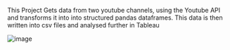 This Project Gets data from two youtube channels, using the Youtube API
and transforms it into into structured pandas dataframes.
This data is then written into csv files and analysed further in Tableau

![image](https://github.com/akallon1/Project1-API/assets/150162060/61e5b561-a88d-4818-8c6d-f934ab4a8863)


